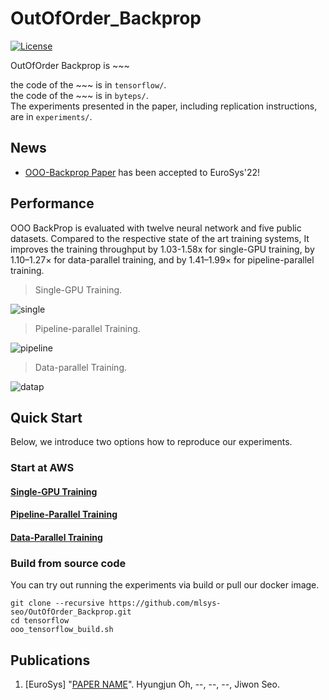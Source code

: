 # OutOfOrder_Backprop

[![License](https://img.shields.io/badge/License-Apache%202.0-blue.svg)](https://opensource.org/licenses/Apache-2.0)

OutOfOrder Backprop is ~~~

the code of the ~~~ is in ```tensorflow/```.  
the code of the ~~~ is in ```byteps/```.  
The experiments presented in the paper, including replication instructions, are in ```experiments/```.  


## News
- [OOO-Backprop Paper](link) has been accepted to EuroSys'22!

## Performance
OOO BackProp is evaluated with twelve neural network and five public datasets. Compared to the respective state of the art training systems, It improves the training throughput by 1.03-1.58x for single-GPU training, by 1.10–1.27× for data-parallel training, and by 1.41–1.99× for pipeline-parallel training.


>Single-GPU Training.

![single](https://user-images.githubusercontent.com/78071764/151532657-bb4a35c3-83bc-49a4-8792-2a4b3277dc7d.png)


>Pipeline-parallel Training.

![pipeline](https://user-images.githubusercontent.com/78071764/151532720-0c64410a-317d-4c6b-a4b4-8b96c622aae1.png)

>Data-parallel Training.

![datap](https://user-images.githubusercontent.com/78071764/151532987-d56e3311-407d-406e-b389-ab811267eda9.png)


## Quick Start

Below, we introduce two options how to reproduce our experiments.

### Start at AWS

#### [Single-GPU Training](impl/single_gpu/README.md)

#### [Pipeline-Parallel Training](impl/pipeline_parallel/README.md)

#### [Data-Parallel Training](impl/data_parallel/README.md)

### Build from source code

You can try out running the experiments via build or pull our docker image.

```
git clone --recursive https://github.com/mlsys-seo/OutOfOrder_Backprop.git
cd tensorflow
ooo_tensorflow_build.sh
```

## Publications
1. [EuroSys] "[PAPER NAME](link)". Hyungjun Oh, --, --, --, Jiwon Seo.
